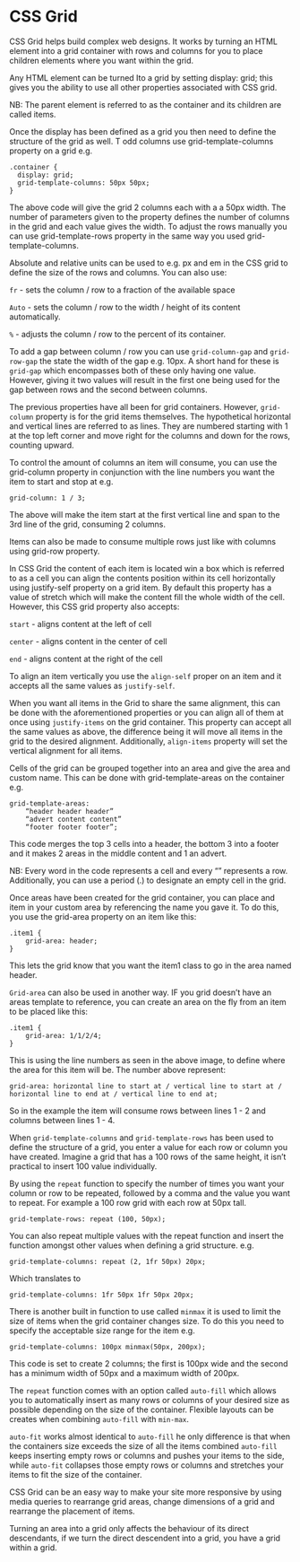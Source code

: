 # CSS Grid

CSS Grid helps build complex web designs. It works by turning an HTML element into a grid container with rows and columns for you to place children elements where you want within the grid.

Any HTML element can be turned Ito a grid by setting display: grid; this gives you the ability to use all other properties associated with CSS grid.

NB: The parent element is referred to as the container and its children are called items.

Once the display has been defined as a grid you then need to define the structure of the grid as well. T odd columns use grid-template-columns property on a grid e.g.

    .container {
      display: grid;
      grid-template-columns: 50px 50px;
    }

The above code will give the grid 2 columns each with a a 50px width. The number of parameters given to the property defines the number of columns in the grid and each value gives the width. To adjust the rows manually you can use grid-template-rows property in the same way you used grid-template-columns.

Absolute and relative units can be used to e.g. px and em in the CSS grid to define the size of the rows and columns. You can also use:

`fr` - sets the column / row to a fraction of the available space

`Auto` - sets the column / row to the width / height of its content automatically.

`%` - adjusts the column / row to the percent of its container.

To add a gap between column / row you can use `grid-column-gap` and `grid-row-gap` the state the width of the gap e.g. 10px. A short hand for these is `grid-gap` which encompasses both of these only having one value. However, giving it two values will result in the first one being used for the gap between rows and the second between columns.

The previous properties have all been for grid containers. However, `grid-column` property is for the grid items themselves. The hypothetical horizontal and vertical lines are referred to as lines. They are numbered starting with 1 at the top left corner and move right for the columns and down for the rows, counting upward.

To control the amount of columns an item will consume, you can use the grid-column property in conjunction with the line numbers you want the item to start and stop at e.g.

    grid-column: 1 / 3;

The above will make the item start at the first vertical line and span to the 3rd line of the grid, consuming 2 columns.

Items can also be made to consume multiple rows just like with columns using grid-row property.

In CSS Grid the content of each item is located win a box which is referred to as a cell you can align the contents position within its cell horizontally using justify-self property on a grid item. By default this property has a value of stretch which will make the content fill the whole width of the cell. However, this CSS grid property also accepts:

`start` - aligns content at the left of cell

`center` - aligns content in the center of cell

`end` - aligns content at the right of the cell

To align an item vertically you use the `align-self` proper on an item and it accepts all the same values as `justify-self`.

When you want all items in the Grid to share the same alignment, this can be done with the aforementioned properties or you can align all of them at once using `justify-items` on the grid container. This property can accept all the same values as above, the difference being it will move all items in the grid to the desired alignment. Additionally, `align-items` property will set the vertical alignment for all items.

Cells of the grid can be grouped together into an area and give the area and custom name. This can be done with grid-template-areas on the container e.g.

    grid-template-areas:
    	“header header header”
    	“advert content content”
    	“footer footer footer”;

This code merges the top 3 cells into a header, the bottom 3 into a footer and it makes 2 areas in the middle content and 1 an advert.

NB: Every word in the code represents a cell and every “” represents a row. Additionally, you can use a period (.) to designate an empty cell in the grid.

Once areas have been created for the grid container, you can place and item in your custom area by referencing the name you gave it. To do this, you use the grid-area property on an item like this:

    .item1 {
    	grid-area: header;
    }

This lets the grid know that you want the item1 class to go in the area named header.

`Grid-area` can also be used in another way. IF you grid doesn’t have an areas template to reference, you can create an area on the fly from an item to be placed like this:

    .item1 {
    	grid-area: 1/1/2/4;
    }

This is using the line numbers as seen in the above image, to define where the area for this item will be. The number above represent:

    grid-area: horizontal line to start at / vertical line to start at / horizontal line to end at / vertical line to end at;

So in the example the item will consume rows between lines 1 - 2 and columns between lines 1 - 4.

When `grid-template-columns` and `grid-template-rows` has been used to define the structure of a grid, you enter a value for each row or column you have created. Imagine a grid that has a 100 rows of the same height, it isn’t practical to insert 100 value individually.

By using the `repeat` function to specify the number of times you want your column or row to be repeated, followed by a comma and the value you want to repeat. For example a 100 row grid with each row at 50px tall.

    grid-template-rows: repeat (100, 50px);

You can also repeat multiple values with the repeat function and insert the function amongst other values when defining a grid structure. e.g.

    grid-template-columns: repeat (2, 1fr 50px) 20px;

Which translates to

    grid-template-columns: 1fr 50px 1fr 50px 20px;

There is another built in function to use called `minmax` it is used to limit the size of items when the grid container changes size. To do this you need to specify the acceptable size range for the item e.g.

    grid-template-columns: 100px minmax(50px, 200px);

This code is set to create 2 columns; the first is 100px wide and the second has a minimum width of 50px and a maximum width of 200px.

The `repeat` function comes with an option called `auto-fill` which allows you to automatically insert as many rows or columns of your desired size as possible depending on the size of the container. Flexible layouts can be creates when combining `auto-fill` with `min-max`.

`auto-fit` works almost identical to `auto-fill` he only difference is that when the containers size exceeds the size of all the items combined `auto-fill` keeps inserting empty rows or columns and pushes your items to the side, while `auto-fit` collapses those empty rows or columns and stretches your items to fit the size of the container.

CSS Grid can be an easy way to make your site more responsive by using media queries to rearrange grid areas, change dimensions of a grid and rearrange the placement of items.

Turning an area into a grid only affects the behaviour of its direct descendants, if we turn the direct descendent into a grid, you have a grid within a grid.
